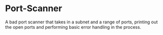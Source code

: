 # Port-Scanner
A bad port scanner that takes in a subnet and a range of ports, printing out the open ports and performing basic error handling in the process.
